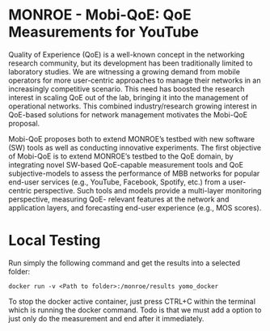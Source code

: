 # MONROE - Mobi-QoE: QoE Measurements for YouTube

Quality of Experience (QoE) is a well-known concept in the networking research community, but its development
has been traditionally limited to laboratory studies. We are witnessing a growing demand from mobile operators
for more user-centric approaches to manage their networks in an increasingly competitive scenario. This need
has boosted the research interest in scaling QoE out of the lab, bringing it into the management of operational
networks. This combined industry/research growing interest in QoE-based solutions for network management
motivates the Mobi-QoE proposal.

Mobi-QoE proposes both to extend MONROE’s testbed with new software (SW) tools as well as conducting
innovative experiments. The first objective of Mobi-QoE is to extend MONROE’s testbed to the QoE domain, by
integrating novel SW-based QoE-capable measurement tools and QoE subjective-models to assess the
performance of MBB networks for popular end-user services (e.g., YouTube, Facebook, Spotify, etc.) from a user-
centric perspective. Such tools and models provide a multi-layer monitoring perspective, measuring QoE-
relevant features at the network and application layers, and forecasting end-user experience (e.g., MOS scores).

# Local Testing
Run simply the following command and get the results into a selected folder:

```
docker run -v <Path to folder>:/monroe/results yomo_docker
```

To stop the docker active container, just press CTRL+C within the terminal which is running the docker command. Todo is that we must add a option to just only do the measurement and end after it immediately. 



